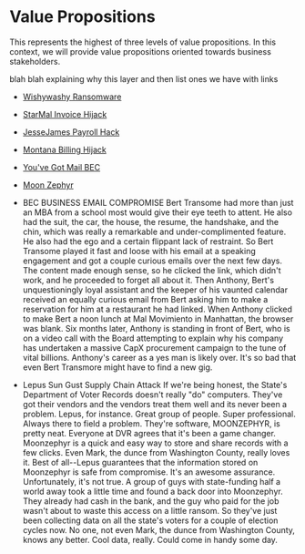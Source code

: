# Value Propositions

This represents the highest of three levels of value propositions. 
In this context, we will provide value propositions oriented towards business stakeholders.

blah blah explaining why this layer and then list ones we have with links

  * [Wishywashy Ransomware](./WishyWashy)
  * [StarMal Invoice Hijack](./StarMal) 
  * [JesseJames Payroll Hack](./JesseJames)
  * [Montana Billing Hijack](./Montana)   
  * [You've Got Mail BEC](./YouveGotMail)
  * [Moon Zephyr](./Moonzephyr)
  * BEC
     BUSINESS EMAIL COMPROMISE
    Bert Transome had more than just an MBA from a school most would give their eye teeth to attent.
    He also had the suit, the car, the house, the resume, the handshake, and the chin, which
    was really a remarkable and under-complimented feature. He also had the ego and a certain
    flippant lack of restraint. So Bert Transome played it fast and loose with his email at a
    speaking engagement and got a couple curious emails over the next few days. The content made
    enough sense, so he clicked the link, which didn't work, and he proceeded to forget all about it.
    Then Anthony, Bert's unquestioningly loyal assistant and the keeper of his vaunted calendar received
    an equally curious email from Bert asking him to make a reservation for him at a restaurant
    he had linked. When Anthony clicked to make Bert a noon lunch at Mal Movimiento in Manhattan,
    the browser was blank. Six months later, Anthony is standing in front of Bert, who is on a video
    call with the Board attempting to explain why his company has undertaken a massive CapX procurement
    campaign to the tune of vital billions. Anthony's career as a yes man is likely over. It's so bad
    that even Bert Transmore might have to find a new gig. 
    
  * Lepus Sun Gust Supply Chain Attack
    If we're being honest, the State's Department of Voter Records doesn't really "do" computers.
    They've got their vendors and the vendors treat them well and its never been a problem.
    Lepus, for instance. Great group of people. Super professional. Always there to field a
    problem. They're software, MOONZEPHYR, is pretty neat. Everyone at DVR agrees that it's
    been a game changer. Moonzephyr is a quick and easy way to store and share records with a few
    clicks. Even Mark, the dunce from Washington County, really loves it. Best of all--Lepus guarantees
    that the information stored on Moonzephyr is safe from compromise. It's an awesome assurance.
    Unfortunately, it's not true. A group of guys with state-funding half a world away took a little time
    and found a back door into Moonzephyr. They already had cash in the bank, and the guy who paid for
    the job wasn't about to waste this access on a little ransom. So they've just been collecting data
    on all the state's voters for a couple of election cycles now. No one, not even Mark, the dunce from
    Washington County, knows any better. Cool data, really. Could come in handy some day. 
    
